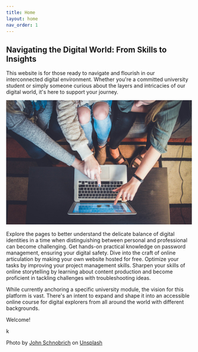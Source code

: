 ```yaml
---
title: Home
layout: home
nav_order: 1
---
```


## Navigating the Digital World: From Skills to Insights

This website is for those ready to navigate and flourish in our interconnected digital environment. Whether you're a committed university student or simply someone curious about the layers and intricacies of our digital world, it's here to support your journey.

![Three people pointing at a laptop screen.](assets/img/john-schnobrich-2FPjlAyMQTA-unsplash.jpg)

Explore the pages to better understand the delicate balance of digital identities in a time when distinguishing between personal and professional can become challenging. Get hands-on practical knowledge on password management, ensuring your digital safety. Dive into the craft of online articulation by making your own website hosted for free. Optimize your tasks by improving your project management skills. Sharpen your skills of online storytelling by learning about content production and become proficient in tackling challenges with troubleshooting ideas.

While currently anchoring a specific university module, the vision for this platform is vast. There's an intent to expand and shape it into an accessible online course for digital explorers from all around the world with different backgrounds.

Welcome!

k

Photo by <a href="https://unsplash.com/@johnschno?utm_content=creditCopyText&utm_medium=referral&utm_source=unsplash">John Schnobrich</a> on <a href="https://unsplash.com/photos/2FPjlAyMQTA?utm_content=creditCopyText&utm_medium=referral&utm_source=unsplash">Unsplash</a>
  